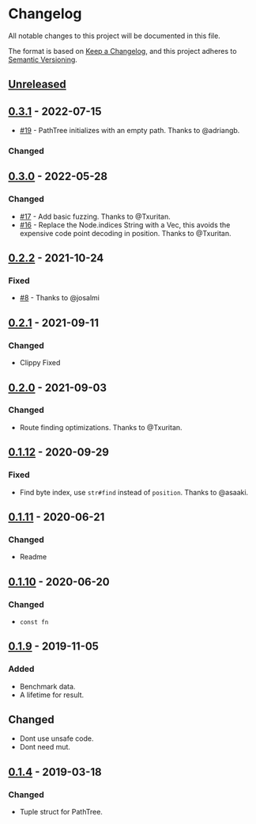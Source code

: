 # Changelog

All notable changes to this project will be documented in this file.

The format is based on [Keep a Changelog](https://keepachangelog.com/en/1.0.0/),
and this project adheres to [Semantic Versioning](https://semver.org/spec/v2.0.0.html).

## [Unreleased]

## [0.3.1] - 2022-07-15

- [#19] - PathTree initializes with an empty path. Thanks to @adriangb.

### Changed

[#19]: https://github.com/viz-rs/path-tree/pull/19

## [0.3.0] - 2022-05-28

### Changed

- [#17] - Add basic fuzzing. Thanks to @Txuritan.
- [#16] - Replace the Node.indices String with a Vec<char>, this avoids the expensive code point decoding in position. Thanks to @Txuritan.

[#17]: https://github.com/viz-rs/path-tree/pull/17
[#16]: https://github.com/viz-rs/path-tree/pull/16

## [0.2.2] - 2021-10-24

### Fixed

- [#8] - Thanks to @josalmi

[#8]: https://github.com/viz-rs/path-tree/pull/8

## [0.2.1] - 2021-09-11

### Changed

- Clippy Fixed

## [0.2.0] - 2021-09-03

### Changed

- Route finding optimizations. Thanks to @Txuritan.

## [0.1.12] - 2020-09-29

### Fixed

- Find byte index, use `str#find` instead of `position`. Thanks to @asaaki.

## [0.1.11] - 2020-06-21

### Changed

- Readme

## [0.1.10] - 2020-06-20

### Changed

- `const fn`

## [0.1.9] - 2019-11-05

### Added

- Benchmark data.
- A lifetime for result.

## Changed

- Dont use unsafe code.
- Dont need mut.

## [0.1.4] - 2019-03-18

### Changed

- Tuple struct for PathTree.

[Unreleased]: https://github.com/viz-rs/path-tree/compare/v0.3.1...HEAD
[0.3.1]: https://github.com/viz-rs/path-tree/compare/v0.3.0...v0.3.1
[0.3.0]: https://github.com/viz-rs/path-tree/compare/v0.2.2...v0.3.0
[0.2.2]: https://github.com/viz-rs/path-tree/compare/v0.2.1...v0.2.2
[0.2.1]: https://github.com/viz-rs/path-tree/compare/v0.2.0...v0.2.1
[0.2.0]: https://github.com/viz-rs/path-tree/compare/v0.1.12...v0.2.0
[0.1.12]: https://github.com/viz-rs/path-tree/compare/v0.1.11...v0.1.12
[0.1.11]: https://github.com/viz-rs/path-tree/compare/v0.1.10...v0.1.11
[0.1.10]: https://github.com/viz-rs/path-tree/compare/v0.1.9...v0.1.10
[0.1.9]: https://github.com/viz-rs/path-tree/compare/v0.1.4...v0.1.9
[0.1.4]: https://github.com/viz-rs/path-tree/releases/tag/v0.1.4
